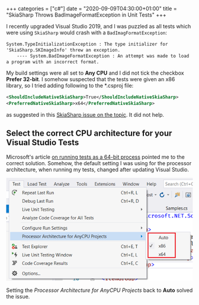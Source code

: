 +++
categories = ["c#"]
date =  "2020-09-09T04:30:00+01:00"
title = "SkiaSharp Throws BadImageFormatException in Unit Tests"
+++

I recently upgraded Visual Studio 2019, and I was puzzled as all tests which were
using `SkiaSharp` would crash with a `BadImagFormatException`:

```
System.TypeInitializationException : The type initializer for 'SkiaSharp.SKImageInfo' threw an exception.
    ---- System.BadImageFormatException : An attempt was made to load a program with an incorrect format.
```

My build settings were all set to **Any CPU** and I did not tick the checkbox **Prefer 32-bit**.
I somehow suspected that the tests were given an x86 library, so I tried adding following
to the *.csproj file:

```xml
<ShouldIncludeNativeSkiaSharp>True</ShouldIncludeNativeSkiaSharp>
<PreferredNativeSkiaSharp>x64</PreferredNativeSkiaSharp>
```

as suggested in this [SkiaSharp issue on the topic](https://github.com/mono/SkiaSharp/issues/513). It
did not help.

## Select the correct CPU architecture for your Visual Studio Tests

Microsoft's article [on running tests as a 64-bit process](https://docs.microsoft.com/en-us/visualstudio/test/run-a-unit-test-as-a-64-bit-process?view=vs-2019)
pointed me to the correct solution. Somehow, the default setting I was using for the processor
architecture, when running my tests, changed after updating Visual Studio.

![Selecting the Processor Architecture for AnyCPU Projects](vs2019-test-cpu-architecture.png)

Setting the _Processor Architecture for AnyCPU Projects_ back to **Auto** solved the issue.
